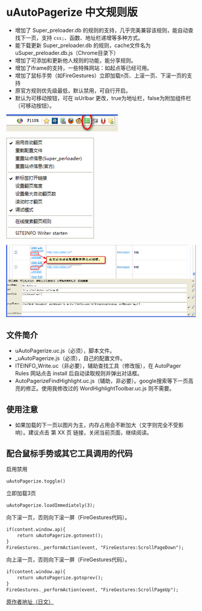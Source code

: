 
uAutoPagerize 中文规则版
========================

 - 增加了 Super\_preloader.db 的规则的支持，几乎完美兼容该规则，能自动查找下一页，支持 `css;`、函数、地址栏递增等多种方式。
 - 能下载更新 Super\_preloader.db 的规则，cache文件名为 uSuper_preloader.db.js（Chrome目录下）
 - 增加了可添加和更新他人规则的功能，能分享规则。
 - 增加了iframe的支持，一些特殊网站：如起点等已经可用。
 - 增加了鼠标手势（如FireGestures）立即加载n页、上滚一页、下滚一页的支持
 - 原官方规则优先级最低，默认禁用，可自行开启。
 - 默认为可移动按钮，可在 isUrlbar 更改，true为地址栏，false为附加组件栏（可移动按钮）。

![按钮图标](按钮图标.png)

![按钮右键菜单](按钮右键菜单.png)

![SITEINFO_Writer](SITEINFO_Writer.png)

## 文件简介

 - uAutoPagerize.uc.js（必须），脚本文件。
 - _uAutoPagerize.js（必须），自己的配置文件。
 - ITEINFO_Write.uc（非必要），辅助查找工具（修改版），在 AutoPager Rules 网站点击 install 后自动读取规则并弹出对话框。
 - AutoPagerizeFindHighlight.uc.js（辅助，非必要）。google搜索等下一页高亮的修正。使用我修改过的 WordHighlightToolbar.uc.js 则不需要。

## 使用注意

 - 如果加载的下一页以图片为主，内存占用会不断加大（文字则完全不受影响）。建议点击 第 XX 页 链接，关闭当前页面，继续阅读。

## 配合鼠标手势或其它工具调用的代码

启用禁用

	uAutoPagerize.toggle()

立即加载3页

    uAutoPagerize.loadImmediately(3);

向下滚一页，否则向下滚一屏（FireGestures代码）。

	if(content.window.ap){
		return uAutoPagerize.gotonext();
	}
	FireGestures._performAction(event, "FireGestures:ScrollPageDown");

向上滚一页，否则向下滚一屏（FireGestures代码）。

	if(content.window.ap){
		return uAutoPagerize.gotoprev();
	}
	FireGestures._performAction(event, "FireGestures:ScrollPageUp");


 [原作者地址（日文）](https://github.com/Griever/userChromeJS/tree/master/uAutoPagerize)